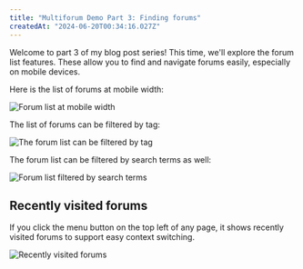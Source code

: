 ```yaml
---
title: "Multiforum Demo Part 3: Finding forums"
createdAt: "2024-06-20T00:34:16.027Z"
---
```


Welcome to part 3 of my blog post series! This time, we'll explore the forum list features. These allow you to find and navigate forums easily, especially on mobile devices.

Here is the list of forums at mobile width:

![Forum list at mobile width](/posts/forums/forum-list-at-mobile-width.png)

The list of forums can be filtered by tag:

![The forum list can be filtered by tag](/posts/forums/forum-list-filtered-by-tag.png)

The forum list can be filtered by search terms as well:

![Forum list filtered by search terms](/posts/forums/forum-list-filtered-by-search-terms.png)

## Recently visited forums

If you click the menu button on the top left of any page, it shows recently visited forums to support easy context switching.

![Recently visited forums](/posts/forums/recently-visited-forums.png)
